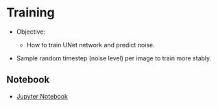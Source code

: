 # Training

- Objective:
  - How to train UNet network and predict noise.

- Sample random timestep (noise level) per image to train more stably.

## Notebook

- [Jupyter Notebook](../code/L2_Training.ipynb)
